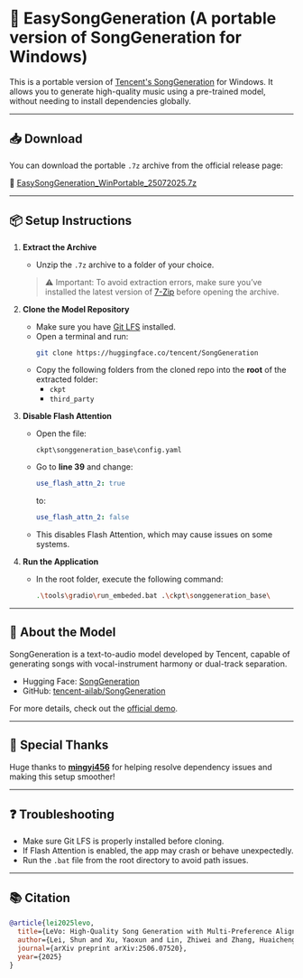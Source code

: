 # 🎵 EasySongGeneration (A portable version of SongGeneration for Windows)

This is a portable version of [Tencent's SongGeneration](https://huggingface.co/tencent/SongGeneration) for Windows. It allows you to generate high-quality music using a pre-trained model, without needing to install dependencies globally.

---

## 📥 Download

You can download the portable `.7z` archive from the official release page:

🔗 [EasySongGeneration_WinPortable_25072025.7z](https://github.com/ScalierBullet63/EasySongGeneration/releases/download/25072025/EasySongGeneration_WinPortable_25072025.7z)

---

## 📦 Setup Instructions

1. **Extract the Archive**
   - Unzip the `.7z` archive to a folder of your choice.
     
   >⚠️ Important: To avoid extraction errors, make sure you’ve installed the latest version of [7-Zip](https://www.7-zip.org/download.html) before opening the archive.

2. **Clone the Model Repository**
   - Make sure you have [Git LFS](https://git-lfs.com/) installed.
   - Open a terminal and run:
     ```bash
     git clone https://huggingface.co/tencent/SongGeneration
     ```
   - Copy the following folders from the cloned repo into the **root** of the extracted folder:
     - `ckpt`
     - `third_party`

3. **Disable Flash Attention**
   - Open the file:
     ```
     ckpt\songgeneration_base\config.yaml
     ```
   - Go to **line 39** and change:
     ```yaml
     use_flash_attn_2: true
     ```
     to:
     ```yaml
     use_flash_attn_2: false
     ```
   - This disables Flash Attention, which may cause issues on some systems.

4. **Run the Application**
   - In the root folder, execute the following command:
     ```bash
     .\tools\gradio\run_embeded.bat .\ckpt\songgeneration_base\
     ```

---

## 🧠 About the Model

SongGeneration is a text-to-audio model developed by Tencent, capable of generating songs with vocal-instrument harmony or dual-track separation.

- Hugging Face: [SongGeneration](https://huggingface.co/tencent/SongGeneration)
- GitHub: [tencent-ailab/SongGeneration](https://github.com/tencent-ailab/SongGeneration)

For more details, check out the [official demo](https://huggingface.co/spaces/tencent/SongGeneration).

---

## 🙌 Special Thanks

Huge thanks to [**mingyi456**](https://github.com/mingyi456) for helping resolve dependency issues and making this setup smoother!

---

## ❓ Troubleshooting

- Make sure Git LFS is properly installed before cloning.
- If Flash Attention is enabled, the app may crash or behave unexpectedly.
- Run the `.bat` file from the root directory to avoid path issues.

---

## 📚 Citation

```bibtex
@article{lei2025levo,
  title={LeVo: High-Quality Song Generation with Multi-Preference Alignment},
  author={Lei, Shun and Xu, Yaoxun and Lin, Zhiwei and Zhang, Huaicheng and Tan, Wei and Chen, Hangting and Yu, Jianwei and Zhang, Yixuan and Yang, Chenyu and Zhu, Haina and Wang, Shuai and Wu, Zhiyong and Yu, Dong},
  journal={arXiv preprint arXiv:2506.07520},
  year={2025}
}
